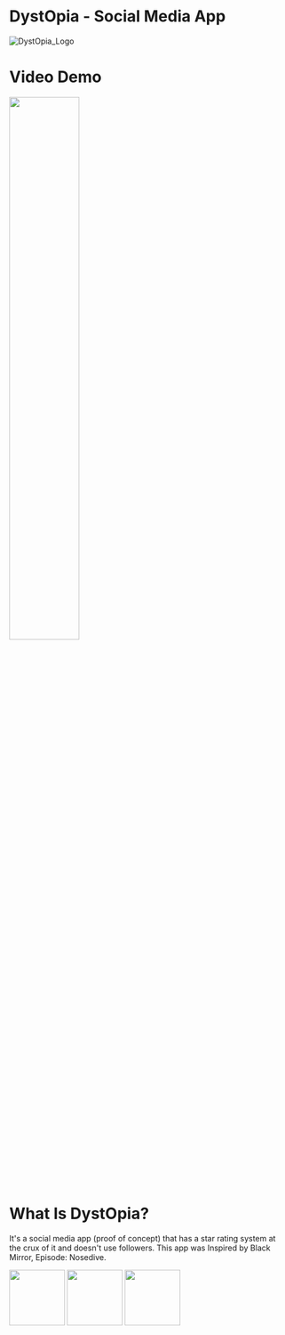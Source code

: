 # DystOpia - Social Media App

![DystOpia_Logo](https://github.com/miranamer/BlackMirror-SocialMediaApp/assets/91673777/9b1b5fa6-4c56-47ee-a1d0-4b7001c04dbc)


<h1>Video Demo</h1>


[<img src="https://i.ytimg.com/vi/0Avpt2CSAdM/maxresdefault.jpg" width="50%">](https://www.youtube.com/watch?v=0Avpt2CSAdM "DystOpia Video Demo")


<h1>What Is DystOpia?</h1>
<p>It's a social media app (proof of concept) that has a star rating system at the crux of it and doesn't use followers. This app was Inspired by Black Mirror, Episode: Nosedive.</p>




<p float="left">
  <img src="/img1.png" width="100" />
  <img src="/img2.png" width="100" /> 
  <img src="/img3.png" width="100" />
</p>
